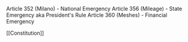 Article 352 (Milano) - National Emergency 
Article 356 (Mileage) - State Emergency aka President's Rule
Article 360 (Meshes) - Financial Emergency

[[Constitution]]